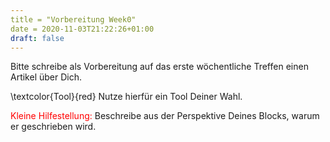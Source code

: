 ```yaml
---
title = "Vorbereitung Week0"
date = 2020-11-03T21:22:26+01:00
draft: false
---
```


Bitte schreibe als Vorbereitung auf das erste wöchentliche Treffen einen Artikel über Dich.

\textcolor{Tool}{red}
Nutze hierfür ein Tool Deiner Wahl.

<span style="color:red">Kleine Hilfestellung:</span>
Beschreibe aus der Perspektive Deines Blocks, warum er geschrieben wird.
